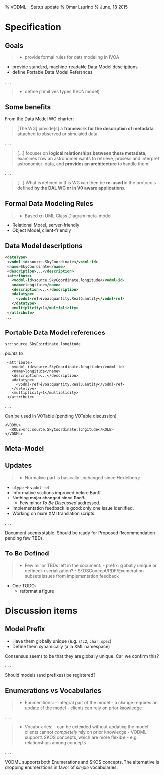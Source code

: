 % VODML - Status update 
% Omar Laurino
% June, 18 2015

# Specification

## Goals
>- provide formal rules for data modeling in IVOA
- provide standard, machine-readable Data Model descriptions
- define Portable Data Model References

. . .

>- define primitives types (IVOA model)

## Some benefits
From the Data Model WG charter:

>[The WG] provide[s] a **framework
for the description of metadata** attached to observed or simulated data.

. . .

>[...] focuses
on **logical relationships between these metadata**,
examines how an astronomer wants to retrieve, process and interpret astronomical data,
and **provides an architecture** to handle them.

. . .

>[...] What is defined in this WG can then be **re-used**
in the protocols defined **by the DAL WG or in VO aware applications**.

## Formal Data Modeling Rules
>- Based on UML Class Diagram meta-model
- Relational Model, server-friendly
- Object Model, client-friendly

## Data Model descriptions

```xml
<dataType>
 <vodml-id>source.SkyCoordinate</vodml-id>
 <name>SkyCoordinate</name>
 <description>...</description>
 <attribute>
   <vodml-id>source.SkyCoordinate.longitude</vodml-id>
   <name>longitude</name>
   <description>...</description>
   <datatype>
     <vodml-ref>ivoa:quantity.RealQuantity</vodml-ref>
   </datatype>
   <multiplicity>1</multiplicity>
 </attribute>
...
```

## Portable Data Model references
`src:source.SkyCoordinate.longitude`

*points to*

```
 <attribute>
   <vodml-id>source.SkyCoordinate.longitude</vodml-id>
   <name>longitude</name>
   <description>...</description>
   <datatype>
     <vodml-ref>ivoa:quantity.RealQuantity</vodml-ref>
   </datatype>
   <multiplicity>1</multiplicity>
 </attribute>
```

. . .

Can be used in VOTable (pending VOTable discussion)

```
<VODML>
  <ROLE>src:source.SkyCoordinate.longitude</ROLE>
</VODML>
```

## Meta-Model

## Updates
>- Normative part is basically unchanged since Heidelberg:
   - `utype` -> `vodml-ref`
- Informative sections improved before Banff.
- Nothing major changed since Banff.
    - Few minor *To Be Discussed* addressed.
- Implementation feedback is good: only one issue identified.
- Working on more XMI translation scripts.

. . .

Document seems stable. Should be ready for Proposed Recommendation
pending few TBDs.

## To Be Defined
>- Few minor TBDs left in the document:
    - prefix: globally unique or defined in serialization?
    - SKOSConcept/RDF/Enumeration
	- subsets issues from implementation feedback
- One TODO:
    - reformat a figure 

# Discussion items

## Model Prefix
- Have them globally unique (e.g. `stc2`, `char`, `spec`)
- Define them dynamically (a la XML namespace)

Consensus seems to be that they are globally unique. Can we confirm this?

. . .

Should models (and prefixes) be registered?

## Enumerations vs Vocabularies

>- Enumerations:
    - integral part of the model
    - a change requires an update of the model
    - clients can rely on prior knowledge

. . .

>- Vocabularies:
    - can be extended without updating the model
    - clients cannot *completely* rely on prior knowledge
    - VODML supports SKOS concepts, which are more flexible
        - e.g. relationships among concepts

. . .

VODML supports both Enumerations and SKOS concepts. The alternative
is dropping enumerations in favor of *simple* vocabularies.




